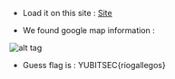 - Load it on this site : [Site](http://regex.info)

- We found google map information :

![alt tag](https://github.com/kuqadk3/CTF-and-Learning/blob/master/YUBITSEC%202017/OSINT/50%20-%20Location/gotcha.PNG)

- Guess flag is : YUBITSEC{riogallegos}
